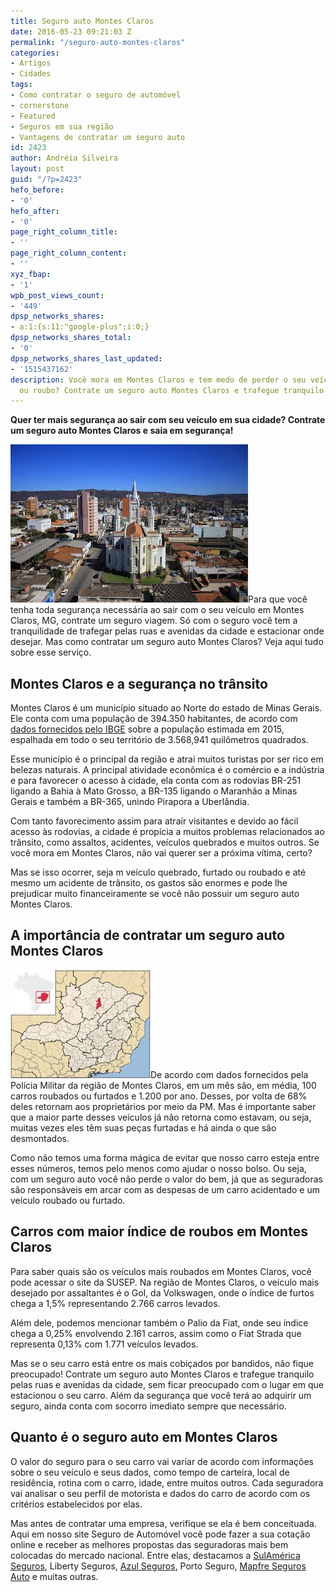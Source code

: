 ```yaml
---
title: Seguro auto Montes Claros
date: 2016-05-23 09:21:03 Z
permalink: "/seguro-auto-montes-claros"
categories:
- Artigos
- Cidades
tags:
- Como contratar o seguro de automóvel
- cornerstone
- Featured
- Seguros em sua região
- Vantagens de contratar um seguro auto
id: 2423
author: Andréia Silveira
layout: post
guid: "/?p=2423"
hefo_before:
- '0'
hefo_after:
- '0'
page_right_column_title:
- ''
page_right_column_content:
- ''
xyz_fbap:
- '1'
wpb_post_views_count:
- '449'
dpsp_networks_shares:
- a:1:{s:11:"google-plus";i:0;}
dpsp_networks_shares_total:
- '0'
dpsp_networks_shares_last_updated:
- '1515437162'
description: Você mora em Montes Claros e tem medo de perder o seu veículo em acidente
  ou roubo? Contrate um seguro auto Montes Claros e trafegue tranquilo!
---
```


**Quer ter mais segurança ao sair com seu veículo em sua cidade? Contrate um seguro auto Montes Claros e saia em segurança!**

<a href="/wp-content/uploads/2016/05/Seguro-auto-Montes-Claros.jpg" rel="attachment wp-att-2424"><img class="alignleft wp-image-2424" title="Seguro auto Montes Claros" src="/wp-content/uploads/2016/05/Seguro-auto-Montes-Claros.jpg" alt="Seguro auto Montes Claros" width="380" height="253" /></a>Para que você tenha toda segurança necessária ao sair com o seu veículo em Montes Claros, MG, contrate um seguro viagem. Só com o seguro você tem a tranquilidade de trafegar pelas ruas e avenidas da cidade e estacionar onde desejar. Mas como contratar um seguro auto Montes Claros? Veja aqui tudo sobre esse serviço.

## Montes Claros e a segurança no trânsito

Montes Claros é um município situado ao Norte do estado de Minas Gerais. Ele conta com uma população de 394.350 habitantes, de acordo com <a href="http://cidades.ibge.gov.br/xtras/perfil.php?codmun=314330" target="_blank">dados fornecidos pelo IBGE</a> sobre a população estimada em 2015, espalhada em todo o seu território de 3.568,941 quilômetros quadrados.

Esse município é o principal da região e atrai muitos turistas por ser rico em belezas naturais. A principal atividade econômica é o comércio e a indústria e para favorecer o acesso à cidade, ela conta com as rodovias BR-251 ligando a Bahia à Mato Grosso, a BR-135 ligando o Maranhão a Minas Gerais e também a BR-365, unindo Pirapora a Uberlândia.

Com tanto favorecimento assim para atrair visitantes e devido ao fácil acesso às rodovias, a cidade é propícia a muitos problemas relacionados ao trânsito, como assaltos, acidentes, veículos quebrados e muitos outros. Se você mora em Montes Claros, não vai querer ser a próxima vítima, certo?

Mas se isso ocorrer, seja m veículo quebrado, furtado ou roubado e até mesmo um acidente de trânsito, os gastos são enormes e pode lhe prejudicar muito financeiramente se você não possuir um seguro auto Montes Claros.

## A importância de contratar um seguro auto Montes Claros

<a href="/wp-content/uploads/2016/05/Seguro-auto-Montes-Claros2.jpg" rel="attachment wp-att-2425"><img class="alignleft wp-image-2425 size-full" title="Seguro auto Montes Claros" src="/wp-content/uploads/2016/05/Seguro-auto-Montes-Claros2.jpg" alt="Seguro auto Montes Claros" width="224" height="173" /></a>De acordo com dados fornecidos pela Polícia Militar da região de Montes Claros, em um mês são, em média, 100 carros roubados ou furtados e 1.200 por ano. Desses, por volta de 68% deles retornam aos proprietários por meio da PM. Mas é importante saber que a maior parte desses veículos já não retorna como estavam, ou seja, muitas vezes eles têm suas peças furtadas e há ainda o que são desmontados.

Como não temos uma forma mágica de evitar que nosso carro esteja entre esses números, temos pelo menos como ajudar o nosso bolso. Ou seja, com um seguro auto você não perde o valor do bem, já que as seguradoras são responsáveis em arcar com as despesas de um carro acidentado e um veículo roubado ou furtado.

## Carros com maior índice de roubos em Montes Claros

Para saber quais são os veículos mais roubados em Montes Claros, você pode acessar o site da SUSEP. Na região de Montes Claros, o veículo mais desejado por assaltantes é o Gol, da Volkswagen, onde o índice de furtos chega a 1,5% representando 2.766 carros levados.

Além dele, podemos mencionar também o Palio da Fiat, onde seu índice chega a 0,25% envolvendo 2.161 carros, assim como o Fiat Strada que representa 0,13% com 1.771 veículos levados.

Mas se o seu carro está entre os mais cobiçados por bandidos, não fique preocupado! Contrate um seguro auto Montes Claros e trafegue tranquilo pelas ruas e avenidas da cidade, sem ficar preocupado com o lugar em que estacionou o seu carro. Além da segurança que você terá ao adquirir um seguro, ainda conta com socorro imediato sempre que necessário.

## Quanto é o seguro auto em Montes Claros

O valor do seguro para o seu carro vai variar de acordo com informações sobre o seu veículo e seus dados, como tempo de carteira, local de residência, rotina com o carro, idade, entre muitos outros. Cada seguradora vai analisar o seu perfil de motorista e dados do carro de acordo com os critérios estabelecidos por elas.

Mas antes de contratar uma empresa, verifique se ela é bem conceituada. Aqui em nosso site Seguro de Automóvel você pode fazer a sua cotação online e receber as melhores propostas das seguradoras mais bem colocadas do mercado nacional. Entre elas, destacamos a <a href="/sulamerica" target="_blank">SulAmérica Seguros</a>, Liberty Seguros, <a href="/azul-seguros-auto" target="_blank">Azul Seguros</a>, Porto Seguro, <a href="/mapfre-seguros-auto/" target="_blank">Mapfre Seguros Auto</a> e muitas outras.